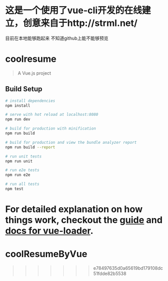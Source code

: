 # 这是一个使用了vue-cli开发的在线建立，创意来自于http://strml.net/
目前在本地能够跑起来
不知道github上能不能够预览



# coolresume

> A Vue.js project

## Build Setup

``` bash
# install dependencies
npm install

# serve with hot reload at localhost:8080
npm run dev

# build for production with minification
npm run build

# build for production and view the bundle analyzer report
npm run build --report

# run unit tests
npm run unit

# run e2e tests
npm run e2e

# run all tests
npm test
```

For detailed explanation on how things work, checkout the [guide](http://vuejs-templates.github.io/webpack/) and [docs for vue-loader](http://vuejs.github.io/vue-loader).
=======
# coolResumeByVue
>>>>>>> e78497635d0a65619bd179108dc51fdde82b5538
